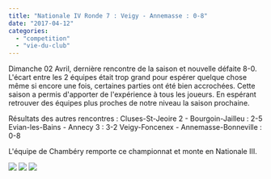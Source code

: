 ```yaml
---
title: "Nationale IV Ronde 7 : Veigy - Annemasse : 0-8"
date: "2017-04-12"
categories: 
  - "competition"
  - "vie-du-club"
---
```


Dimanche 02 Avril, dernière rencontre de la saison et nouvelle défaite 8-0. L'écart entre les 2 équipes était trop grand pour espérer quelque chose même si encore une fois, certaines parties ont été bien accrochées. Cette saison a permis d'apporter de l'expérience à tous les joueurs. En espérant retrouver des équipes plus proches de notre niveau la saison prochaine.

Résultats des autres rencontres : Cluses-St-Jeoire 2 - Bourgoin-Jailleu : 2-5 Evian-les-Bains - Annecy 3 : 3-2 Veigy-Foncenex - Annemasse-Bonneville : 0-8

L'équipe de Chambéry remporte ce championnat et monte en Nationale III.

[![](http://echecs-veigy.fr/wp-content/uploads/2017/04/WP_20170402_14_51_02_Pro-300x169.jpg)](http://echecs-veigy.fr/wp-content/uploads/2017/04/WP_20170402_14_51_02_Pro.jpg) [![](http://echecs-veigy.fr/wp-content/uploads/2017/04/WP_20170402_14_51_07_Pro-300x169.jpg)](http://echecs-veigy.fr/wp-content/uploads/2017/04/WP_20170402_14_51_07_Pro.jpg) [![](http://echecs-veigy.fr/wp-content/uploads/2017/04/WP_20170402_14_51_38_Pro-300x169.jpg)](http://echecs-veigy.fr/wp-content/uploads/2017/04/WP_20170402_14_51_38_Pro.jpg)
